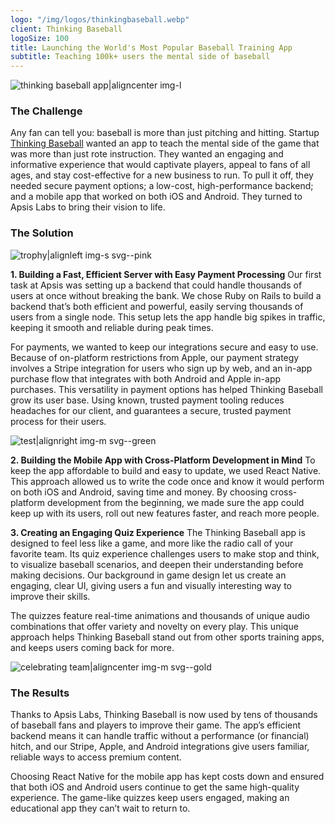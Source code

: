 ```yaml
---
logo: "/img/logos/thinkingbaseball.webp"
client: Thinking Baseball
logoSize: 100
title: Launching the World's Most Popular Baseball Training App
subtitle: Teaching 100k+ users the mental side of baseball
---
```


![thinking baseball app|aligncenter img-l](/img/cases/tb/app.webp)

### The Challenge

Any fan can tell you: baseball is more than just pitching and hitting. Startup [Thinking Baseball](https://www.thinkingbaseball.com) wanted an app to teach the mental side of the game that was more than just rote instruction. They wanted an engaging and informative experience that would captivate players, appeal to fans of all ages, and stay cost-effective for a new business to run. To pull it off, they needed secure payment options; a low-cost, high-performance backend; and a mobile app that worked on both iOS and Android. They turned to Apsis Labs to bring their vision to life.

### The Solution

![trophy|alignleft img-s svg--pink](cases/tb/trophy.svg)

**1\. Building a Fast, Efficient Server with Easy Payment Processing** Our first task at Apsis was setting up a backend that could handle thousands of users at once without breaking the bank. We chose Ruby on Rails to build a backend that’s both efficient and powerful, easily serving thousands of users from a single node. This setup lets the app handle big spikes in traffic, keeping it smooth and reliable during peak times.

For payments, we wanted to keep our integrations secure and easy to use. Because of on-platform restrictions from Apple, our payment strategy involves a Stripe integration for users who sign up by web, and an in-app purchase flow that integrates with both Android and Apple in-app purchases. This versatility in payment options has helped Thinking Baseball grow its user base. Using known, trusted payment tooling reduces headaches for our client, and guarantees a secure, trusted payment process for their users.

![test|alignright img-m svg--green](cases/tb/baseball.svg)

**2\. Building the Mobile App with Cross-Platform Development in Mind** To keep the app affordable to build and easy to update, we used React Native. This approach allowed us to write the code once and know it would perform on both iOS and Android, saving time and money. By choosing cross-platform development from the beginning, we made sure the app could keep up with its users, roll out new features faster, and reach more people.

**3\. Creating an Engaging Quiz Experience** The Thinking Baseball app is designed to feel less like a game, and more like the radio call of your favorite team. Its quiz experience challenges users to make stop and think, to visualize baseball scenarios, and deepen their understanding before making decisions. Our background in game design let us create an engaging, clear UI, giving users a fun and visually interesting way to improve their skills.

The quizzes feature real-time animations and thousands of unique audio combinations that offer variety and novelty on every play. This unique approach helps Thinking Baseball stand out from other sports training apps, and keeps users coming back for more.

![celebrating team|aligncenter img-m svg--gold](cases/tb/launchteam.svg)

### The Results

Thanks to Apsis Labs, Thinking Baseball is now used by tens of thousands of baseball fans and players to improve their game. The app’s efficient backend means it can handle traffic without a performance (or financial) hitch, and our Stripe, Apple, and Android integrations give users familiar, reliable ways to access premium content.

Choosing React Native for the mobile app has kept costs down and ensured that both iOS and Android users continue to get the same high-quality experience. The game-like quizzes keep users engaged, making an educational app they can’t wait to return to.
